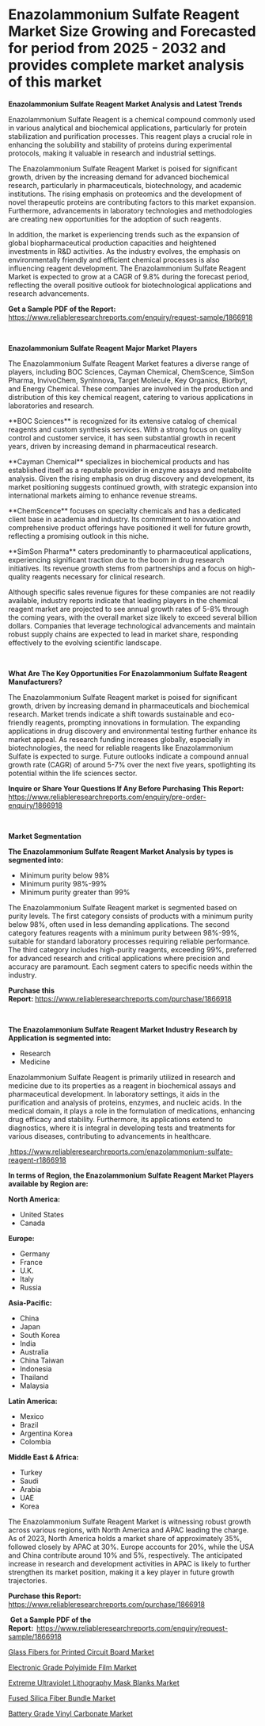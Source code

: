 <p><h1>Enazolammonium Sulfate Reagent Market Size Growing and Forecasted for period from 2025 - 2032 and provides complete market analysis of this market</h1></p><p><strong>Enazolammonium Sulfate Reagent Market Analysis and Latest Trends</strong></p>
<p><p>Enazolammonium Sulfate Reagent is a chemical compound commonly used in various analytical and biochemical applications, particularly for protein stabilization and purification processes. This reagent plays a crucial role in enhancing the solubility and stability of proteins during experimental protocols, making it valuable in research and industrial settings. </p><p>The Enazolammonium Sulfate Reagent Market is poised for significant growth, driven by the increasing demand for advanced biochemical research, particularly in pharmaceuticals, biotechnology, and academic institutions. The rising emphasis on proteomics and the development of novel therapeutic proteins are contributing factors to this market expansion. Furthermore, advancements in laboratory technologies and methodologies are creating new opportunities for the adoption of such reagents.</p><p>In addition, the market is experiencing trends such as the expansion of global biopharmaceutical production capacities and heightened investments in R&D activities. As the industry evolves, the emphasis on environmentally friendly and efficient chemical processes is also influencing reagent development. The Enazolammonium Sulfate Reagent Market is expected to grow at a CAGR of 9.8% during the forecast period, reflecting the overall positive outlook for biotechnological applications and research advancements.</p></p>
<p><strong>Get a Sample PDF of the Report:&nbsp;</strong> <a href="https://www.reliableresearchreports.com/enquiry/request-sample/1866918?utm_campaign=40&utm_medium=2&utm_source=Github&utm_content=ia&utm_term=04022025&utm_id=enazolammonium-sulfate-reagent">https://www.reliableresearchreports.com/enquiry/request-sample/1866918</a></p>
<p>&nbsp;</p>
<p><strong>Enazolammonium Sulfate Reagent Major Market Players</strong></p>
<p><p>The Enazolammonium Sulfate Reagent Market features a diverse range of players, including BOC Sciences, Cayman Chemical, ChemScence, SimSon Pharma, InvivoChem, SynInnova, Target Molecule, Key Organics, Biorbyt, and Energy Chemical. These companies are involved in the production and distribution of this key chemical reagent, catering to various applications in laboratories and research.</p><p>**BOC Sciences** is recognized for its extensive catalog of chemical reagents and custom synthesis services. With a strong focus on quality control and customer service, it has seen substantial growth in recent years, driven by increasing demand in pharmaceutical research.</p><p>**Cayman Chemical** specializes in biochemical products and has established itself as a reputable provider in enzyme assays and metabolite analysis. Given the rising emphasis on drug discovery and development, its market positioning suggests continued growth, with strategic expansion into international markets aiming to enhance revenue streams.</p><p>**ChemScence** focuses on specialty chemicals and has a dedicated client base in academia and industry. Its commitment to innovation and comprehensive product offerings have positioned it well for future growth, reflecting a promising outlook in this niche.</p><p>**SimSon Pharma** caters predominantly to pharmaceutical applications, experiencing significant traction due to the boom in drug research initiatives. Its revenue growth stems from partnerships and a focus on high-quality reagents necessary for clinical research.</p><p>Although specific sales revenue figures for these companies are not readily available, industry reports indicate that leading players in the chemical reagent market are projected to see annual growth rates of 5-8% through the coming years, with the overall market size likely to exceed several billion dollars. Companies that leverage technological advancements and maintain robust supply chains are expected to lead in market share, responding effectively to the evolving scientific landscape.</p></p>
<p>&nbsp;</p>
<p><strong>What Are The Key Opportunities For Enazolammonium Sulfate Reagent Manufacturers?</strong></p>
<p><p>The Enazolammonium Sulfate Reagent market is poised for significant growth, driven by increasing demand in pharmaceuticals and biochemical research. Market trends indicate a shift towards sustainable and eco-friendly reagents, prompting innovations in formulation. The expanding applications in drug discovery and environmental testing further enhance its market appeal. As research funding increases globally, especially in biotechnologies, the need for reliable reagents like Enazolammonium Sulfate is expected to surge. Future outlooks indicate a compound annual growth rate (CAGR) of around 5-7% over the next five years, spotlighting its potential within the life sciences sector.</p></p>
<p><strong>Inquire or Share Your Questions If Any Before Purchasing This Report:</strong> <a href="https://www.reliableresearchreports.com/enquiry/pre-order-enquiry/1866918?utm_campaign=40&utm_medium=2&utm_source=Github&utm_content=ia&utm_term=04022025&utm_id=enazolammonium-sulfate-reagent">https://www.reliableresearchreports.com/enquiry/pre-order-enquiry/1866918</a></p>
<p>&nbsp;</p>
<p><strong>Market Segmentation</strong></p>
<p><strong>The Enazolammonium Sulfate Reagent Market Analysis by types is segmented into:</strong></p>
<p><ul><li>Minimum purity below 98%</li><li>Minimum purity 98%-99%</li><li>Minimum purity greater than 99%</li></ul></p>
<p><p>The Enazolammonium Sulfate Reagent market is segmented based on purity levels. The first category consists of products with a minimum purity below 98%, often used in less demanding applications. The second category features reagents with a minimum purity between 98%-99%, suitable for standard laboratory processes requiring reliable performance. The third category includes high-purity reagents, exceeding 99%, preferred for advanced research and critical applications where precision and accuracy are paramount. Each segment caters to specific needs within the industry.</p></p>
<p><strong>Purchase this Report:&nbsp;</strong><a href="https://www.reliableresearchreports.com/purchase/1866918?utm_campaign=40&utm_medium=2&utm_source=Github&utm_content=ia&utm_term=04022025&utm_id=enazolammonium-sulfate-reagent">https://www.reliableresearchreports.com/purchase/1866918</a></p>
<p>&nbsp;</p>
<p><strong>The Enazolammonium Sulfate Reagent Market Industry Research by Application is segmented into:</strong></p>
<p><ul><li>Research</li><li>Medicine</li></ul></p>
<p><p>Enazolammonium Sulfate Reagent is primarily utilized in research and medicine due to its properties as a reagent in biochemical assays and pharmaceutical development. In laboratory settings, it aids in the purification and analysis of proteins, enzymes, and nucleic acids. In the medical domain, it plays a role in the formulation of medications, enhancing drug efficacy and stability. Furthermore, its applications extend to diagnostics, where it is integral in developing tests and treatments for various diseases, contributing to advancements in healthcare.</p></p>
<p><a href="https://www.reliableresearchreports.com/enazolammonium-sulfate-reagent-r1866918?utm_campaign=40&utm_medium=2&utm_source=Github&utm_content=ia&utm_term=04022025&utm_id=enazolammonium-sulfate-reagent">&nbsp;https://www.reliableresearchreports.com/enazolammonium-sulfate-reagent-r1866918</a></p>
<p><strong>In terms of Region, the Enazolammonium Sulfate Reagent Market Players available by Region are:</strong></p>
<p>
    <p> <strong> North America: </strong>
        <ul>
            <li>United States</li>
            <li>Canada</li>
        </ul>
        </p> 
    <p> <strong> Europe: </strong>
        <ul>
            <li>Germany</li>
            <li>France</li>
            <li>U.K.</li>
            <li>Italy</li>
            <li>Russia</li>
        </ul>
        </p> 
    <p> <strong> Asia-Pacific: </strong>
        <ul>
            <li>China</li>
            <li>Japan</li>
            <li>South Korea</li>
            <li>India</li>
            <li>Australia</li>
            <li>China Taiwan</li>
            <li>Indonesia</li>
            <li>Thailand</li>
            <li>Malaysia</li>
        </ul>
        </p> 
    <p> <strong> Latin America: </strong>
        <ul>
            <li>Mexico</li>
            <li>Brazil</li>
            <li>Argentina Korea</li>
            <li>Colombia</li>
        </ul>
        </p> 
    <p> <strong> Middle East & Africa: </strong>
        <ul>
            <li>Turkey</li>
            <li>Saudi</li>
            <li>Arabia</li>
            <li>UAE</li>
            <li>Korea</li>
        </ul>
    </p>
    </p>
<p><p>The Enazolammonium Sulfate Reagent Market is witnessing robust growth across various regions, with North America and APAC leading the charge. As of 2023, North America holds a market share of approximately 35%, followed closely by APAC at 30%. Europe accounts for 20%, while the USA and China contribute around 10% and 5%, respectively. The anticipated increase in research and development activities in APAC is likely to further strengthen its market position, making it a key player in future growth trajectories.</p></p>
<p><strong>Purchase this Report: </strong><a href="https://www.reliableresearchreports.com/purchase/1866918?utm_campaign=40&utm_medium=2&utm_source=Github&utm_content=ia&utm_term=04022025&utm_id=enazolammonium-sulfate-reagent">https://www.reliableresearchreports.com/purchase/1866918</a></p>
<p>&nbsp;<strong>Get a Sample PDF of the Report:&nbsp;&nbsp;</strong><a href="https://www.reliableresearchreports.com/enquiry/request-sample/1866918?utm_campaign=40&utm_medium=2&utm_source=Github&utm_content=ia&utm_term=04022025&utm_id=enazolammonium-sulfate-reagent">https://www.reliableresearchreports.com/enquiry/request-sample/1866918</a></p>
<p><strong></strong></p>
<p><p><a href="https://github.com/saoutiguarro/Market-Research-Report-List-1/blob/main/glass-fibers-for-printed-circuit-board-market.md?utm_campaign=40&utm_medium=2&utm_source=Github&utm_content=ia&utm_term=04022025&utm_id=enazolammonium-sulfate-reagent">Glass Fibers for Printed Circuit Board Market</a></p><p><a href="https://github.com/jenithschijf/Market-Research-Report-List-1/blob/main/electronic-grade-polyimide-film-market.md?utm_campaign=40&utm_medium=2&utm_source=Github&utm_content=ia&utm_term=04022025&utm_id=enazolammonium-sulfate-reagent">Electronic Grade Polyimide Film Market</a></p><p><a href="https://github.com/voigttyagi/Market-Research-Report-List-1/blob/main/extreme-ultraviolet-lithography-mask-blanks-market.md?utm_campaign=40&utm_medium=2&utm_source=Github&utm_content=ia&utm_term=04022025&utm_id=enazolammonium-sulfate-reagent">Extreme Ultraviolet Lithography Mask Blanks Market</a></p><p><a href="https://github.com/giblydirani3/Market-Research-Report-List-1/blob/main/fused-silica-fiber-bundle-market.md?utm_campaign=40&utm_medium=2&utm_source=Github&utm_content=ia&utm_term=04022025&utm_id=enazolammonium-sulfate-reagent">Fused Silica Fiber Bundle Market</a></p><p><a href="https://github.com/saroarmaicky/Market-Research-Report-List-1/blob/main/battery-grade-vinyl-carbonate-market.md?utm_campaign=40&utm_medium=2&utm_source=Github&utm_content=ia&utm_term=04022025&utm_id=enazolammonium-sulfate-reagent">Battery Grade Vinyl Carbonate Market</a></p></p>